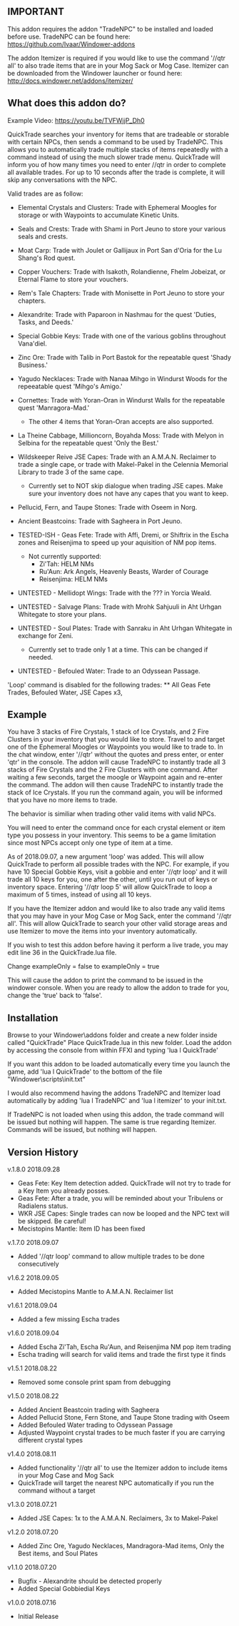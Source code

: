 IMPORTANT
---------

This addon requires the addon "TradeNPC" to be installed and loaded before use.
TradeNPC can be found here: https://github.com/Ivaar/Windower-addons

The addon Itemizer is required if you would like to use the command '//qtr all' to also trade items that are in your Mog Sack or Mog Case.
Itemizer can be downloaded from the Windower launcher or found here: http://docs.windower.net/addons/itemizer/


What does this addon do?
------------------------

Example Video: https://youtu.be/TVFWjjP_Dh0

QuickTrade searches your inventory for items that are tradeable or storable with certain NPCs, then sends a command to be used by TradeNPC.
This allows you to automatically trade multiple stacks of items repeatedly with a command instead of using the much slower trade menu.
QuickTrade will inform you of how many times you need to enter //qtr in order to complete all available trades.
For up to 10 seconds after the trade is complete, it will skip any conversations with the NPC.

Valid trades are as follow:

* Elemental Crystals and Clusters: Trade with Ephemeral Moogles for storage or with Waypoints to accumulate Kinetic Units.
* Seals and Crests: Trade with Shami in Port Jeuno to store your various seals and crests.
* Moat Carp: Trade with Joulet or Gallijaux in Port San d'Oria for the Lu Shang's Rod quest.
* Copper Vouchers: Trade with Isakoth, Rolandienne, Fhelm Jobeizat, or Eternal Flame to store your vouchers.
* Rem's Tale Chapters: Trade with Monisette in Port Jeuno to store your chapters.
* Alexandrite: Trade with Paparoon in Nashmau for the quest 'Duties, Tasks, and Deeds.'
* Special Gobbie Keys: Trade with one of the various goblins throughout Vana'diel.
* Zinc Ore: Trade with Talib in Port Bastok for the repeatable quest 'Shady Business.'
* Yagudo Necklaces: Trade with Nanaa Mihgo in Windurst Woods for the repeeatable quest 'Mihgo's Amigo.'
* Cornettes: Trade with Yoran-Oran in Windurst Walls for the repeatable quest 'Manragora-Mad.'
	* The other 4 items that Yoran-Oran accepts are also supported.
* La Theine Cabbage, Millioncorn, Boyahda Moss: Trade with Melyon in Selbina for the repeatable quest 'Only the Best.'
* Wildskeeper Reive JSE Capes: Trade with an A.M.A.N. Reclaimer to trade a single cape, or trade with Makel-Pakel in the Celennia Memorial Library to trade 3 of the same cape.
	* Currently set to NOT skip dialogue when trading JSE capes. Make sure your inventory does not have any capes that you want to keep.
* Pellucid, Fern, and Taupe Stones: Trade with Oseem in Norg.
* Ancient Beastcoins: Trade with Sagheera in Port Jeuno.

* TESTED-ISH - Geas Fete: Trade with Affi, Dremi, or Shiftrix in the Escha zones and Reisenjima to speed up your aquisition of NM pop items.
	* Not currently supported:
		* Zi'Tah: HELM NMs
		* Ru'Aun: Ark Angels, Heavenly Beasts, Warder of Courage
		* Reisenjima: HELM NMs


* UNTESTED - Mellidopt Wings: Trade with the ??? in Yorcia Weald.
* UNTESTED - Salvage Plans: Trade with Mrohk Sahjuuli in Aht Urhgan Whitegate to store your plans.
* UNTESTED - Soul Plates: Trade with Sanraku in Aht Urhgan Whitegate in exchange for Zeni.
	* Currently set to trade only 1 at a time. This can be changed if needed.
* UNTESTED - Befouled Water: Trade to an Odyssean Passage.


'Loop' command is disabled for the following trades:
** All Geas Fete Trades, Befouled Water, JSE Capes x3,



Example
-------

You have 3 stacks of Fire Crystals, 1 stack of Ice Crystals, and 2 Fire Clusters in your inventory that you would like to store.
Travel to and target one of the Ephemeral Moogles or Waypoints you would like to trade to.
In the chat window, enter '//qtr' without the quotes and press enter, or enter 'qtr' in the console.
The addon will cause TradeNPC to instantly trade all 3 stacks of Fire Crystals and the 2 Fire Clusters with one command.
After waiting a few seconds, target the moogle or Waypoint again and re-enter the command.
The addon will then cause TradeNPC to instantly trade the stack of Ice Crystals.
If you run the command again, you will be informed that you have no more items to trade.

The behavior is similiar when trading other valid items with valid NPCs.

You will need to enter the command once for each crystal element or item type you possess in your inventory.
This seems to be a game limitation since most NPCs accept only one type of item at a time.

As of 2018.09.07, a new argument 'loop' was added. This will allow QuickTrade to perform all possible trades with the NPC.
For example, if you have 10 Special Gobbie Keys, visit a gobbie and enter '//qtr loop' and it will trade all 10 keys for you,
one after the other, until you run out of keys or inventory space. Entering '//qtr loop 5' will allow QuickTrade to loop a maximum of 5 times,
instead of using all 10 keys.

If you have the Itemizer addon and would like to also trade any valid items that you may have in your Mog Case or Mog Sack,
enter the command '//qtr all'. This will allow QuickTrade to search your other valid storage areas and use Itemizer to move the items
into your inventory automatically.

If you wish to test this addon before having it perform a live trade, you may edit line 36 in the QuickTrade.lua file.

Change
	exampleOnly = false
to
	exampleOnly = true

This will cause the addon to print the command to be issued in the windower console.
When you are ready to allow the addon to trade for you, change the 'true' back to 'false'.


Installation
------------

Browse to your Windower\addons folder and create a new folder inside called "QuickTrade"
Place QuickTrade.lua in this new folder.
Load the addon by accessing the console from within FFXI and typing 'lua l QuickTrade'

If you want this addon to be loaded automatically every time you launch the game,
add 'lua l QuickTrade' to the bottom of the file "Windower\scripts\init.txt"

I would also recommend having the addons TradeNPC and Itemizer load automatically by adding
'lua l TradeNPC' and 'lua l itemizer' to your init.txt.

If TradeNPC is not loaded when using this addon, the trade command will be issued but nothing will happen.
The same is true regarding Itemizer. Commands will be issued, but nothing will happen.



Version History
---------------
v.1.8.0
2018.09.28
* Geas Fete: Key Item detection added. QuickTrade will not try to trade for a Key Item you already posses.
* Geas Fete: After a trade, you will be reminded about your Tribulens or Radialens status.
* WKR JSE Capes: Single trades can now be looped and the NPC text will be skipped. Be careful!
* Mecistopins Mantle: Item ID has been fixed

v.1.7.0
2018.09.07
* Added '//qtr loop' command to allow multiple trades to be done consecutively

v1.6.2
2018.09.05
* Added Mecistopins Mantle to A.M.A.N. Reclaimer list

v1.6.1
2018.09.04
* Added a few missing Escha trades

v1.6.0
2018.09.04
* Added Escha Zi'Tah, Escha Ru'Aun, and Reisenjima NM pop item trading
* Escha trading will search for valid items and trade the first type it finds

v1.5.1
2018.08.22
* Removed some console print spam from debugging

v1.5.0
2018.08.22
* Added Ancient Beastcoin trading with Sagheera
* Added Pellucid Stone, Fern Stone, and Taupe Stone trading with Oseem
* Added Befouled Water trading to Odyssean Passage
* Adjusted Waypoint crystal trades to be much faster if you are carrying different crystal types

v1.4.0
2018.08.11
* Added functionality '//qtr all' to use the Itemizer addon to include items in your Mog Case and Mog Sack
* QuickTrade will target the nearest NPC automatically if you run the command without a target

v1.3.0
2018.07.21
* Added JSE Capes: 1x to the A.M.A.N. Reclaimers, 3x to Makel-Pakel

v1.2.0
2018.07.20
* Added Zinc Ore, Yagudo Necklaces, Mandragora-Mad items, Only the Best items, and Soul Plates

v1.1.0
2018.07.20
* Bugfix - Alexandrite should be detected properly
* Added Special Gobbiedial Keys

v1.0.0
2018.07.16
* Initial Release
